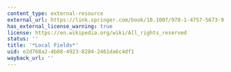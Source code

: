 ```yaml
---
content_type: external-resource
external_url: https://link.springer.com/book/10.1007/978-1-4757-5673-9
has_external_license_warning: true
license: https://en.wikipedia.org/wiki/All_rights_reserved
status: ''
title: '*Local Fields*'
uid: e2d768a2-4b88-4923-8284-2461da6c4df1
wayback_url: ''
---
```


